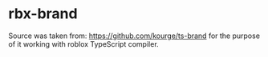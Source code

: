 # rbx-brand

Source was taken from: https://github.com/kourge/ts-brand for the purpose of it working with roblox TypeScript compiler.
